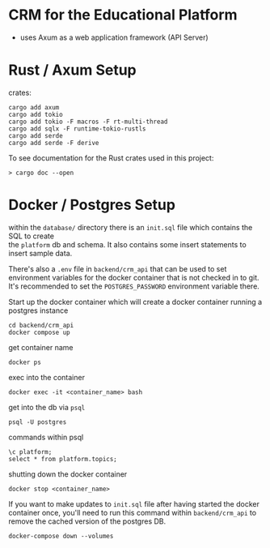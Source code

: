 # CRM for the Educational Platform 

* uses Axum as a web application framework (API Server)



# Rust / Axum Setup

crates:
```
cargo add axum 
cargo add tokio
cargo add tokio -F macros -F rt-multi-thread
cargo add sqlx -F runtime-tokio-rustls
cargo add serde
cargo add serde -F derive
```

To see documentation for the Rust crates used in this project: 
```
> cargo doc --open
```



# Docker / Postgres Setup

within the `database/` directory there is an `init.sql` file which contains the SQL to create  
the `platform` db and schema. It also contains some insert statements to insert sample data.

There's also a `.env` file in `backend/crm_api` that can be used to set environment variables for the docker container that is not checked in to git. It's recommended to set the `POSTGRES_PASSWORD` environment variable there.

Start up the docker container which will create a docker container running a postgres instance
```
cd backend/crm_api
docker compose up
```
get container name
```
docker ps
```
exec into the container 
```
docker exec -it <container_name> bash
```
get into the db via `psql`
```
psql -U postgres
```
commands within psql
```
\c platform;
select * from platform.topics;
```
shutting down the docker container 
```
docker stop <container_name>
```


If you want to make updates to `init.sql` file after having started the docker container once,
you'll need to run this command within `backend/crm_api` to remove the cached version of the 
postgres DB. 
```
docker-compose down --volumes
```
